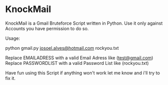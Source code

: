 # KnockMail
KnockMail is a Gmail Bruteforce Script written in Python.
Use it only against Accounts you have permission to do so.

Usage:
  
  python gmail.py josoel.alves@hotmail.com rockyou.txt
  
 Replace EMAILADRESS with a valid Email Adress like (test@gmail.com)
 Replace PASSWORDLIST with a valid Password List like (rockyou.txt)
 
 Have fun using this Script if anything won't work let me know
 and i'll try to fix it.
